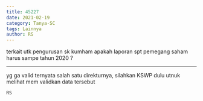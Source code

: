 ```yaml
---
title: 45227
date: 2021-02-19
category: Tanya-SC
tags: Lainnya
author: RS
---
```


terkait utk pengurusan sk kumham apakah laporan spt pemegang saham harus sampe tahun 2020 ?

---

yg ga valid ternyata salah satu direkturnya, silahkan KSWP dulu utnuk melihat mem validkan data tersebut

`RS`
